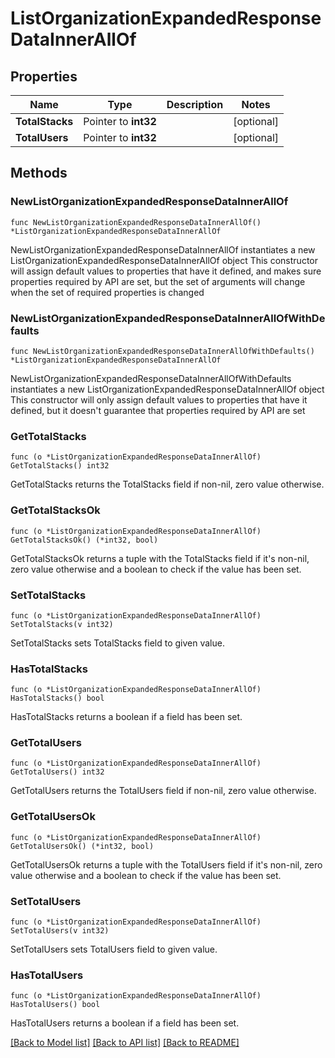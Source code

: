 # ListOrganizationExpandedResponseDataInnerAllOf

## Properties

Name | Type | Description | Notes
------------ | ------------- | ------------- | -------------
**TotalStacks** | Pointer to **int32** |  | [optional] 
**TotalUsers** | Pointer to **int32** |  | [optional] 

## Methods

### NewListOrganizationExpandedResponseDataInnerAllOf

`func NewListOrganizationExpandedResponseDataInnerAllOf() *ListOrganizationExpandedResponseDataInnerAllOf`

NewListOrganizationExpandedResponseDataInnerAllOf instantiates a new ListOrganizationExpandedResponseDataInnerAllOf object
This constructor will assign default values to properties that have it defined,
and makes sure properties required by API are set, but the set of arguments
will change when the set of required properties is changed

### NewListOrganizationExpandedResponseDataInnerAllOfWithDefaults

`func NewListOrganizationExpandedResponseDataInnerAllOfWithDefaults() *ListOrganizationExpandedResponseDataInnerAllOf`

NewListOrganizationExpandedResponseDataInnerAllOfWithDefaults instantiates a new ListOrganizationExpandedResponseDataInnerAllOf object
This constructor will only assign default values to properties that have it defined,
but it doesn't guarantee that properties required by API are set

### GetTotalStacks

`func (o *ListOrganizationExpandedResponseDataInnerAllOf) GetTotalStacks() int32`

GetTotalStacks returns the TotalStacks field if non-nil, zero value otherwise.

### GetTotalStacksOk

`func (o *ListOrganizationExpandedResponseDataInnerAllOf) GetTotalStacksOk() (*int32, bool)`

GetTotalStacksOk returns a tuple with the TotalStacks field if it's non-nil, zero value otherwise
and a boolean to check if the value has been set.

### SetTotalStacks

`func (o *ListOrganizationExpandedResponseDataInnerAllOf) SetTotalStacks(v int32)`

SetTotalStacks sets TotalStacks field to given value.

### HasTotalStacks

`func (o *ListOrganizationExpandedResponseDataInnerAllOf) HasTotalStacks() bool`

HasTotalStacks returns a boolean if a field has been set.

### GetTotalUsers

`func (o *ListOrganizationExpandedResponseDataInnerAllOf) GetTotalUsers() int32`

GetTotalUsers returns the TotalUsers field if non-nil, zero value otherwise.

### GetTotalUsersOk

`func (o *ListOrganizationExpandedResponseDataInnerAllOf) GetTotalUsersOk() (*int32, bool)`

GetTotalUsersOk returns a tuple with the TotalUsers field if it's non-nil, zero value otherwise
and a boolean to check if the value has been set.

### SetTotalUsers

`func (o *ListOrganizationExpandedResponseDataInnerAllOf) SetTotalUsers(v int32)`

SetTotalUsers sets TotalUsers field to given value.

### HasTotalUsers

`func (o *ListOrganizationExpandedResponseDataInnerAllOf) HasTotalUsers() bool`

HasTotalUsers returns a boolean if a field has been set.


[[Back to Model list]](../README.md#documentation-for-models) [[Back to API list]](../README.md#documentation-for-api-endpoints) [[Back to README]](../README.md)


